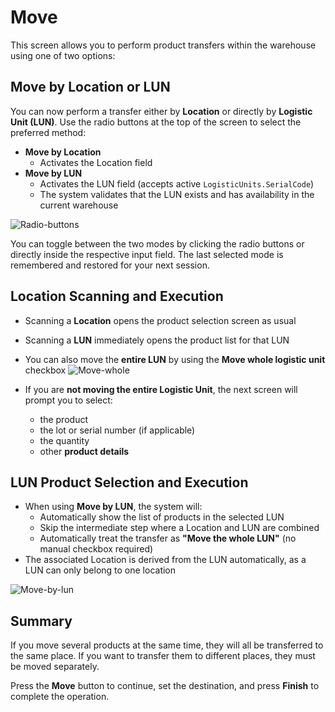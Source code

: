 # Move

This screen allows you to perform product transfers within the warehouse using one of two options:

## Move by Location or LUN

You can now perform a transfer either by **Location** or directly by **Logistic Unit (LUN)**. Use the radio buttons at the top of the screen to select the preferred method:

- **Move by Location**  
  - Activates the Location field  
- **Move by LUN**  
  - Activates the LUN field (accepts active `LogisticUnits.SerialCode`)  
  - The system validates that the LUN exists and has availability in the current warehouse

![Radio-buttons](pictures/radio-buttons.png)

You can toggle between the two modes by clicking the radio buttons or directly inside the respective input field. The last selected mode is remembered and restored for your next session.

## Location Scanning and Execution

- Scanning a **Location** opens the product selection screen as usual  
- Scanning a **LUN** immediately opens the product list for that LUN  
- You can also move the **entire LUN** by using the **Move whole logistic unit** checkbox 
![Move-whole](pictures/move-whole.png)
 
- If you are **not moving the entire Logistic Unit**, the next screen will prompt you to select:  
  - the product  
  - the lot or serial number (if applicable)  
  - the quantity  
  - other **product details**

## LUN Product Selection and Execution

- When using **Move by LUN**, the system will:  
  - Automatically show the list of products in the selected LUN  
  - Skip the intermediate step where a Location and LUN are combined  
  - Automatically treat the transfer as **"Move the whole LUN"** (no manual checkbox required)  
- The associated Location is derived from the LUN automatically, as a LUN can only belong to one location

![Move-by-lun](pictures/move-by-lun.png)

## Summary

If you move several products at the same time, they will all be transferred to the same place. If you want to transfer them to different places, they must be moved separately.

Press the **Move** button to continue, set the destination, and press **Finish** to complete the operation.
